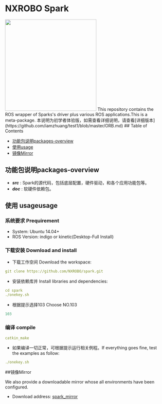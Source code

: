 # NXROBO Spark
<img src="http://wiki.ros.org/Robots/Spark?action=AttachFile&do=get&target=spark.png" width="300">
This repository contains the ROS wrapper of Sparks's driver plus various ROS applications.This is a meta-package.
本说明为初学者体验版，如需查看详细说明，请查看[详细版本](https://github.com/iamzhuang/test1/blob/master/ORB.md)
## Table of Contents

* [功能包说明packages-overview](#功能包说明packages-overview)
* [使用usage](#使用usageusage)
* [镜像Mirror](#镜像Mirror)

## 功能包说明packages-overview

* ***src*** : Spark的源代码，包括底层配置，硬件驱动，和各个应用功能包等。
* ***doc*** : 软硬件依赖包。

## 使用 usageusage

### 系统要求 Prequirement

* System:	Ubuntu 14.04+
* ROS Version:	indigo or kinetic(Desktop-Full Install) 

### 下载安装 Download and install

* 下载工作空间 Download the workspace:
```yaml
git clone https://github.com/NXROBO/spark.git
```
* 安装依赖库并 Install libraries and dependencies:
```yaml
cd spark
./onekey.sh
```
* 根据提示选择103 Choose NO.103
```yaml
103
```
### 编译 compile
```yaml
catkin_make
```
* 如果编译一切正常，可根据提示运行相关例程。If everything goes fine, test the examples as follow:
```yaml
./onekey.sh
```

##镜像Mirror

We also provide a downloadable mirror whose all environments have been configured.
*  Download address: [spark_mirror](http://pan.baidu.com/s/1i4ZlH4p)
